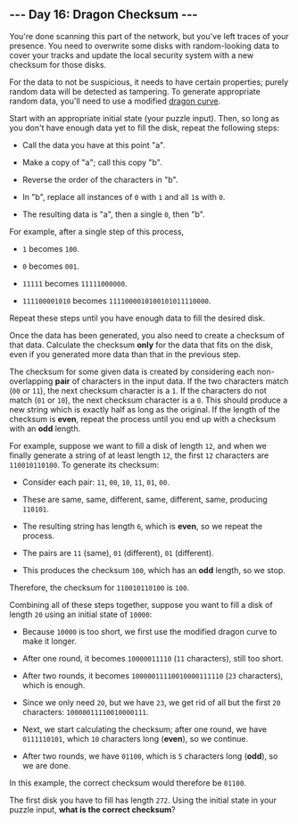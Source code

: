 ## --- Day 16: Dragon Checksum ---
You're done scanning this part of the network, but you've left traces of your presence. You need to overwrite some disks<!--- If I ever find one of my disks overwritten with a dragon curve, I'll know it was you. --> with random-looking data to cover your tracks and update the local security system with a new checksum for those disks.
 
For the data to not be suspicious, it needs to have certain properties; purely random data will be detected as tampering. To generate appropriate random data, you'll need to use a modified [dragon curve](https://en.wikipedia.org/wiki/Dragon_curve).
 
Start with an appropriate initial state (your puzzle input). Then, so long as you don't have enough data yet to fill the disk, repeat the following steps:
 
 
- Call the data you have at this point "a".
 
- Make a copy of "a"; call this copy "b".
 
- Reverse the order of the characters in "b".
 
- In "b", replace all instances of `0` with `1` and all `1`s with `0`.
 
- The resulting data is "a", then a single `0`, then "b".
 
 
For example, after a single step of this process,
 
 
- `1` becomes `100`.
 
- `0` becomes `001`.
 
- `11111` becomes `11111000000`.
 
- `111100001010` becomes `1111000010100101011110000`.
 
 
Repeat these steps until you have enough data to fill the desired disk.
 
Once the data has been generated, you also need to create a checksum of that data. Calculate the checksum **only** for the data that fits on the disk, even if you generated more data than that in the previous step.
 
The checksum for some given data is created by considering each non-overlapping **pair** of characters in the input data. If the two characters match (`00` or `11`), the next checksum character is a `1`. If the characters do not match (`01` or `10`), the next checksum character is a `0`. This should produce a new string which is exactly half as long as the original. If the length of the checksum is **even**, repeat the process until you end up with a checksum with an **odd** length.
 
For example, suppose we want to fill a disk of length `12`, and when we finally generate a string of at least length `12`, the first `12` characters are `110010110100`. To generate its checksum:
 
 
- Consider each pair: `11`, `00`, `10`, `11`, `01`, `00`.
 
- These are same, same, different, same, different, same, producing `110101`.
 
- The resulting string has length `6`, which is **even**, so we repeat the process.
 
- The pairs are `11` (same), `01` (different), `01` (different).
 
- This produces the checksum `100`, which has an **odd** length, so we stop.
 
 
Therefore, the checksum for `110010110100` is `100`.
 
Combining all of these steps together, suppose you want to fill a disk of length `20` using an initial state of `10000`:
 
 
- Because `10000` is too short, we first use the modified dragon curve to make it longer.
 
- After one round, it becomes `10000011110` (`11` characters), still too short.
 
- After two rounds, it becomes `10000011110010000111110` (`23` characters), which is enough.
 
- Since we only need `20`, but we have `23`, we get rid of all but the first `20` characters: `10000011110010000111`.
 
- Next, we start calculating the checksum; after one round, we have `0111110101`, which `10` characters long (**even**), so we continue.
 
- After two rounds, we have `01100`, which is `5` characters long (**odd**), so we are done.
 
 
In this example, the correct checksum would therefore be `01100`.
 
The first disk you have to fill has length `272`. Using the initial state in your puzzle input, **what is the correct checksum**?
 